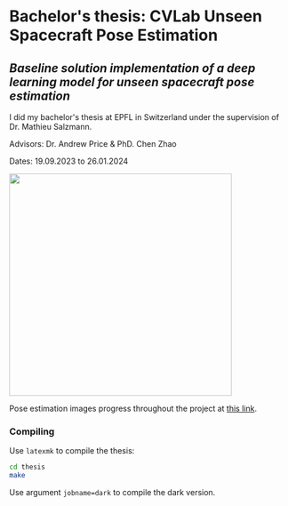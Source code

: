 # Bachelor's thesis: CVLab Unseen Spacecraft Pose Estimation

## *Baseline solution implementation of a deep learning model for unseen spacecraft pose estimation*

I did my bachelor's thesis at EPFL in Switzerland under the supervision of Dr. Mathieu Salzmann.

Advisors: Dr. Andrew Price & PhD. Chen Zhao 

Dates: 19.09.2023 to 26.01.2024

<img src="https://github.com/JCHAVEROT/bachelor-thesis/assets/100281310/65449f7a-c41b-474b-b5a7-003b95938119" width="400">

Pose estimation images progress throughout the project at [this link](https://go.epfl.ch/Gen6D-pose-estimation-progress).

### Compiling

Use `latexmk` to compile the thesis:
```sh
cd thesis
make
```

Use argument `jobname=dark` to compile the dark version.

